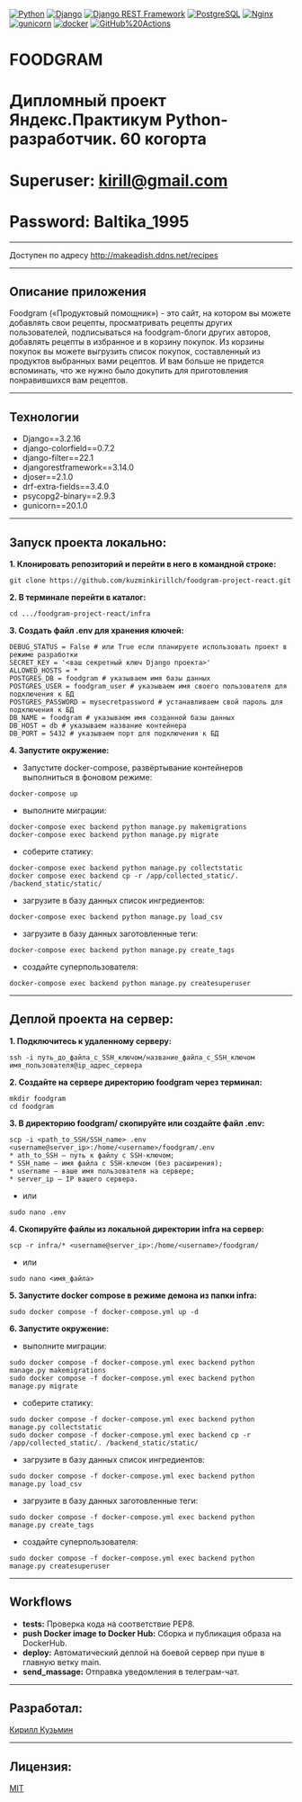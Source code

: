 [![Python](https://img.shields.io/badge/-Python-464646?style=flat-square&logo=Python)](https://www.python.org/)
[![Django](https://img.shields.io/badge/-Django-464646?style=flat-square&logo=Django)](https://www.djangoproject.com/)
[![Django REST Framework](https://img.shields.io/badge/-Django%20REST%20Framework-464646?style=flat-square&logo=Django%20REST%20Framework)](https://www.django-rest-framework.org/)
[![PostgreSQL](https://img.shields.io/badge/-PostgreSQL-464646?style=flat-square&logo=PostgreSQL)](https://www.postgresql.org/)
[![Nginx](https://img.shields.io/badge/-NGINX-464646?style=flat-square&logo=NGINX)](https://nginx.org/ru/)
[![gunicorn](https://img.shields.io/badge/-gunicorn-464646?style=flat-square&logo=gunicorn)](https://gunicorn.org/)
[![docker](https://img.shields.io/badge/-Docker-464646?style=flat-square&logo=docker)](https://www.docker.com/)
[![GitHub%20Actions](https://img.shields.io/badge/-GitHub%20Actions-464646?style=flat-square&logo=GitHub%20actions)](https://github.com/features/actions)

# FOODGRAM
# Дипломный проект Яндекс.Практикум Python-разработчик. 60 когорта
# Superuser: kirill@gmail.com
# Password: Baltika_1995
---
Доступен по адресу http://makeadish.ddns.net/recipes

---
## Описание приложения
Foodgram («Продуктовый помощник») - это сайт, на котором вы можете добавлять свои рецепты, просматривать рецепты других пользователей, подписываться на foodgram-блоги других авторов, добавлять рецепты в избранное и в корзину покупок. Из корзины покупок вы можете выгрузить список покупок, составленный из продуктов выбранных вами рецептов. И вам больше не придется  вспоминать, что же нужно было докупить для приготовления понравившихся вам рецептов.

---
## Технологии
* Django==3.2.16
* django-colorfield==0.7.2
* django-filter==22.1
* djangorestframework==3.14.0
* djoser==2.1.0
* drf-extra-fields==3.4.0
* psycopg2-binary==2.9.3
* gunicorn==20.1.0

---
## Запуск проекта локально:

**1. Клонировать репозиторий и перейти в него в командной строке:**
```
git clone https://github.com/kuzminkirillch/foodgram-project-react.git
```

**2. В терминале перейти в каталог:**
```
cd .../foodgram-project-react/infra
```

**3. Создать файл .env для хранения ключей:**
```
DEBUG_STATUS = False # или True еcли планируете использовать проект в режиме разработки
SECRET_KEY = '<ваш секретный ключ Django проекта>'
ALLOWED_HOSTS = *
POSTGRES_DB = foodgram # указываем имя базы данных
POSTGRES_USER = foodgram_user # указываем имя своего пользователя для подключения к БД
POSTGRES_PASSWORD = mysecretpassword # устанавливаем свой пароль для подключения к БД
DB_NAME = foodgram # указываем имя созданной базы данных
DB_HOST = db # указываем название контейнера
DB_PORT = 5432 # указываем порт для подключения к БД 
```

**4. Запустите окружение:**
- Запустите docker-compose, развёртывание контейнеров выполниться в фоновом режиме:

```
docker-compose up
```

- выполните миграции:

```
docker-compose exec backend python manage.py makemigrations
docker-compose exec backend python manage.py migrate
```

- соберите статику:

```
docker-compose exec backend python manage.py collectstatic
docker compose exec backend cp -r /app/collected_static/. /backend_static/static/
```

- загрузите в базу данных список ингредиентов:

```
docker-compose exec backend python manage.py load_csv

```

- загрузите в базу данных заготовленные теги:

```
docker-compose exec backend python manage.py create_tags

```

- создайте суперпользователя:

```
docker-compose exec backend python manage.py createsuperuser
```


---
## Деплой проекта на сервер:

**1. Подключитесь к удаленному серверу:**

```
ssh -i путь_до_файла_с_SSH_ключом/название_файла_с_SSH_ключом имя_пользователя@ip_адрес_сервера 
```

**2. Создайте на сервере директорию foodgram через терминал:**

```
mkdir foodgram
cd foodgram
```

**3. В директорию foodgram/ скопируйте или создайте файл .env:**

```
scp -i <path_to_SSH/SSH_name> .env <username@server_ip>:/home/<username>/foodgram/.env
* ath_to_SSH — путь к файлу с SSH-ключом;
* SSH_name — имя файла с SSH-ключом (без расширения);
* username — ваше имя пользователя на сервере;
* server_ip — IP вашего сервера.
 ```

- или

```
sudo nano .env
```

**4. Скопируйте файлы из локальной директории infra на сервер:**

```
scp -r infra/* <username@server_ip>:/home/<username>/foodgram/
```

- или

```
sudo nano <имя_файла>
```

**5. Запустите docker compose в режиме демона из папки infra:**

```
sudo docker compose -f docker-compose.yml up -d
```

**6. Запустите окружение:**

- выполните миграции:

```
sudo docker compose -f docker-compose.yml exec backend python manage.py makemigrations
sudo docker compose -f docker-compose.yml exec backend python manage.py migrate
```

- соберите статику:

```
sudo docker compose -f docker-compose.yml exec backend python manage.py collectstatic
sudo docker compose -f docker-compose.yml exec backend cp -r /app/collected_static/. /backend_static/static/
```

- загрузите в базу данных список ингредиентов:

```
sudo docker compose -f docker-compose.yml exec backend python manage.py load_csv

```

- загрузите в базу данных заготовленные теги:

```
sudo docker compose -f docker-compose.yml exec backend python manage.py create_tags

```

- создайте суперпользователя:

```
sudo docker compose -f docker-compose.yml exec backend python manage.py createsuperuser
```


---
## Workflows
- **tests:** Проверка кода на соответствие PEP8.
- **push Docker image to Docker Hub:** Сборка и публикация образа на DockerHub.
- **deploy:** Автоматический деплой на боевой сервер при пуше в главную ветку main.
- **send_massage:** Отправка уведомления в телеграм-чат.

---
## Разработал:
[Кирилл Кузьмин](https://github.com/kuzminkirillch)

---
## Лицензия:
[MIT](https://opensource.org/licenses/MIT)

